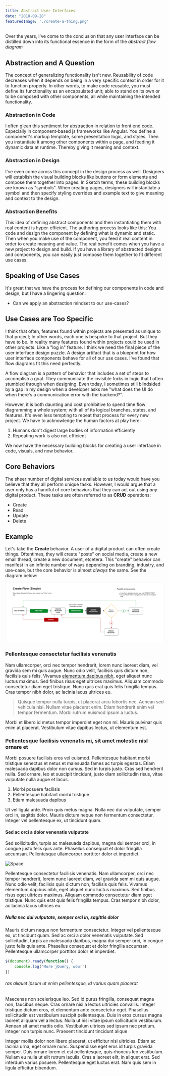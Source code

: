 ```yaml
---
title: Abstract User Interfaces
date: "2018-09-28"
featuredImage: './create-a-thing.png'
---
```


Over the years, I've come to the conclusion that any user interface can be distilled down into its functional essence in the form of the _abstract flow diagram_

<!-- end -->

## Abstraction and A Question

The concept of generalizing functionality isn't new. Reusability of code decreases when it depends on being in a very specific context in order for it to function properly. In other words, to make code reusable, you must define its functionality as an encapsulated unit; able to stand on its own or to be composed with other components, all while maintaining the intended functionality. 

### Abstraction in Code
I often glean this sentiment for abstraction in relation to front end code. Especially in component-based js frameworks like Angular. You define a component's markup template, some presentation logic, and styles. Then you instantiate it among other components within a page, and feeding it dynamic data at runtime. Thereby giving it meaning and context.

### Abstraction in Design
I've even come across this concept in the design process as well. Designers will establish the visual building blocks like buttons or form elements and compose them together into pages. In Sketch terms, these building blocks are known as "symbols". When creating pages, designers will instantiate a symbol and then specify styling overrides and example text to give meaning and context to the design.

### Abstraction Benefits
This idea of defining abstract components and then instantiating them with real content is hyper-efficient. The authoring process looks like this: You code and design the component by defining what is dynamic and static. Then when you make use of the component, you feed it real content in order to create meaning and value. The real benefit comes when you have a new project to design and build. If you have a library of abstracted designs and components, you can easily just compose them together to fit different use cases. 

## Speaking of Use Cases

It's great that we have the process for defining our components in code and design, but I have a lingering question:
* Can we apply an abstraction mindset to our use-cases?


## Use Cases are Too Specific

I think that often, features found within projects are presented as unique to that project; In other words, each one is bespoke to that project. But they have to be. In reality many features found within projects could be used in other projects. Like a "log in" feature. I think we need the final piece of the user interface design puzzle. A design artifact that is a blueprint for how user interface components behave for all of our use cases. I've found that flow diagrams fit this need perfectly. 

A flow diagram is a pattern of behavior that includes a set of steps to accomplish a goal. They communicate the invisible forks in logic that I often stumbled through when designing. Even today, I sometimes still blindsided by a gap in my design when a developer asks me "what does the UI do when there's a communication error with the backend?". 

However, it is both daunting and cost prohibitive to spend time flow diagramming a whole system; with all of its logical branches, states, and features. It's even less tempting to repeat that process for every new project. We have to acknowledge the human factors at play here:
1. Humans don't digest large bodies of information efficiently
2. Repeating work is also not efficient

We now have the necessary building blocks for creating a user interface in code, visuals, and now behavior.

## Core Behaviors

The sheer number of digital services available to us today would have you believe that they all perform unique tasks. However, I would argue that a user only has a handful of core behaviors that they can act out using _any_ digital product. These tasks are often referred to as **CRUD** operations:
* Create
* Read
* Update
* Delete

## Example
Let's take the **Create** behavior. A user of a digital product can often create things. Oftentimes, they will create "posts" on social media, create a new email thread, create a new document, etcetera. This "create" behavior can manifest in an infinite number of ways depending on  branding, industry, and use-case, but the core behavior is almost _always_ the same. See the diagram below:

![Create](./create-a-thing.png)

### Pellentesque consectetur facilisis venenatis

Nam ullamcorper, orci nec tempor hendrerit, lorem nunc laoreet diam, vel gravida sem mi quis augue. Nunc odio velit, facilisis quis dictum non, facilisis quis felis. Vivamus [elementum dapibus nibh](https://google.com), eget aliquet nunc luctus maximus. Sed finibus risus eget ultrices maximus. Aliquam commodo consectetur diam eget tristique. Nunc quis erat quis felis fringilla tempus. Cras tempor nibh dolor, ac lacinia lacus ultrices eu.

> Quisque tempor nulla turpis, ut placerat arcu lobortis nec. Aenean sed vehicula nisi. Nullam vitae placerat enim. Etiam hendrerit enim vel tempor fermentum. Morbi rutrum euismod ipsum a luctus.

Morbi et libero id metus tempor imperdiet eget non mi. Mauris pulvinar quis enim at placerat. Vestibulum vitae dapibus lectus, ut elementum est.

### Pellentesque facilisis venenatis mi, sit amet molestie nisl ornare et

Morbi posuere facilisis eros vel euismod. Pellentesque habitant morbi tristique senectus et netus et malesuada fames ac turpis egestas. Etiam malesuada dapibus dolor non cursus. Sed in turpis justo. Cras sed hendrerit nulla. Sed ornare, leo et suscipit tincidunt, justo diam sollicitudin risus, vitae vulputate nulla augue et lacus.

1.  Morbi posuere facilisis
2.  Pellentesque habitant morbi tristique
3.  Etiam malesuada dapibus

Ut vel ligula ante. Proin quis metus magna. Nulla nec dui vulputate, semper orci in, sagittis dolor. Mauris dictum neque non fermentum consectetur. Integer vel pellentesque ex, ut tincidunt quam.

#### Sed ac orci a dolor venenatis vulputate

Sed sollicitudin, turpis ac malesuada dapibus, magna dui semper orci, in congue justo felis quis ante. Phasellus consequat et dolor fringilla accumsan. Pellentesque ullamcorper porttitor dolor et imperdiet.

![Space](./space.jpg)

Pellentesque consectetur facilisis venenatis. Nam ullamcorper, orci nec tempor hendrerit, lorem nunc laoreet diam, vel gravida sem mi quis augue. Nunc odio velit, facilisis quis dictum non, facilisis quis felis. Vivamus elementum dapibus nibh, eget aliquet nunc luctus maximus. Sed finibus risus eget ultrices maximus. Aliquam commodo consectetur diam eget tristique. Nunc quis erat quis felis fringilla tempus. Cras tempor nibh dolor, ac lacinia lacus ultrices eu.

##### Nulla nec dui vulputate, semper orci in, sagittis dolor

Mauris dictum neque non fermentum consectetur. Integer vel pellentesque ex, ut tincidunt quam. Sed ac orci a dolor venenatis vulputate. Sed sollicitudin, turpis ac malesuada dapibus, magna dui semper orci, in congue justo felis quis ante. Phasellus consequat et dolor fringilla accumsan. Pellentesque ullamcorper porttitor dolor et imperdiet.

```javascript
$(document).ready(function() {
    console.log('More jQuery, wow!')
})
```

###### ras aliquet ipsum ut enim pellentesque, id varius quam placerat

Maecenas non scelerisque leo. Sed id purus fringilla, consequat magna non, faucibus neque. Cras ornare nisi a lectus ultricies convallis. Integer tristique dictum eros, et elementum ante consectetur eget. Phasellus sollicitudin est vestibulum suscipit pellentesque. Duis in eros cursus magna laoreet aliquam vel a lectus. Nulla ut nisi vitae ipsum sollicitudin vestibulum. Aenean sit amet mattis odio. Vestibulum ultrices sed ipsum nec pretium. Integer non turpis nunc. Praesent tincidunt tincidunt alique

Integer mollis dolor non libero placerat, ut efficitur nisi ultricies. Etiam ac lacinia urna, eget ornare nunc. Suspendisse eget eros id turpis gravida semper. Duis ornare lorem et est pellentesque, quis rhoncus leo vestibulum. Nullam eu nulla ut elit rutrum iaculis. Cras a laoreet elit, in aliquet erat. Sed interdum varius posuere. Pellentesque eget luctus erat. Nam quis sem in ligula efficitur bibendum.